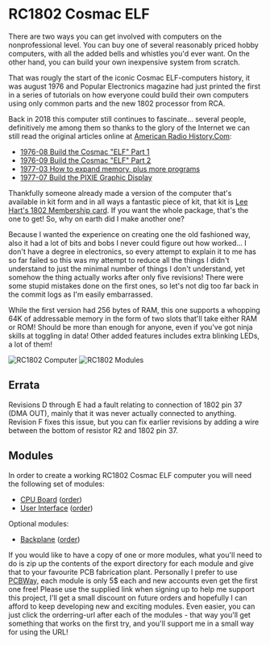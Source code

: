 # RC1802 Cosmac ELF

There are two ways you can get involved with computers on the nonprofessional level. You can buy one of several reasonably priced hobby computers, with all the added bells and whistles you'd ever want. On the other hand, you can build your own inexpensive system from scratch.

That was rougly the start of the iconic Cosmac ELF-computers history, it was august 1976 and Popular Electronics magazine had just printed the first in a series of tutorials on how everyone could build their own computers using only common parts and the new 1802 processor from RCA.

Back in 2018 this computer still continues to fascinate... several people, definitively me among them so thanks to the glory of the Internet we can still read the original articles online at [American Radio History.Com](https://www.americanradiohistory.com/Popular-Electronics-Guide.htm):
- [1976-08 Build the Cosmac "ELF" Part 1](https://www.americanradiohistory.com/Archive-Poptronics/70s/1976/Poptronics-1976-08.pdf)
- [1976-09 Build the Cosmac "ELF" Part 2](https://www.americanradiohistory.com/Archive-Poptronics/70s/1976/Poptronics-1976-09.pdf)
- [1977-03 How to expand memory, plus more programs](https://www.americanradiohistory.com/Archive-Poptronics/70s/1977/Poptronics-1977-03.pdf)
- [1977-07 Build the PIXIE Graphic Display](https://www.americanradiohistory.com/Archive-Poptronics/70s/1977/Poptronics-1977-07.pdf)

Thankfully someone already made a version of the computer that's available in kit form and in all ways a fantastic piece of kit, that kit is [Lee Hart's 1802 Membership card](http://www.sunrise-ev.com/membershipcard.htm). If you want the whole package, that's the one to get! So, why on earth did I make another one?

Because I wanted the experience on creating one the old fashioned way, also it had a lot of bits and bobs I never could figure out how worked... I don't have a degree in electronics, so every attempt to explain it to me has so far failed so this was my attempt to reduce all the things I didn't understand to just the minimal number of things I don't understand, yet somehow the thing actually works after only five revisions! There were some stupid mistakes done on the first ones, so let's not dig too far back in the commit logs as I'm easily embarrassed.

While the first version had 256 bytes of RAM, this one supports a whopping 64K of addressable memory in the form of two slots that'll take either RAM or ROM! Should be more than enough for anyone, even if you've got ninja skills at toggling in data! Other added features includes extra blinking LEDs, a lot of them!


![RC1802 Computer](https://github.com/tebl/RC1802-Cosmac-ELF/raw/master/Gallery/2018-10-01%2022.44.42.jpg)
![RC1802 Modules](https://github.com/tebl/RC1802-Cosmac-ELF/raw/master/Gallery/2018-10-01%2022.42.22.jpg)

## Errata
Revisions D through E had a fault relating to connection of 1802 pin 37 (DMA OUT), mainly that it was never actually connected to anything. Revision F fixes this issue, but you can fix earlier revisions by adding a wire between the bottom of resistor R2 and 1802 pin 37.

## Modules
In order to create a working RC1802 Cosmac ELF computer you will need the following set of modules:
- [CPU Board](https://github.com/tebl/RC1802-Cosmac-ELF/tree/master/RC1802%20CPU) ([order](https://www.pcbway.com/project/shareproject/RC1802_Cosmac_ELF__CPU_module_revision_E_.html?inviteid=88707))
- [User Interface](https://github.com/tebl/RC1802-Cosmac-ELF/tree/master/RC1802%20UI) ([order](https://www.pcbway.com/project/shareproject/RC1802_Cosmac_ELF__UI_module_revision_E_.html?inviteid=88707))

Optional modules:
- [Backplane](https://github.com/tebl/RC6502-Apple-1-Replica/tree/master/RC6502%20Backplane) ([order](https://www.pcbway.com/project/shareproject/RC6502_Apple_1_Replica__Backplane_module_revision_A_.html?inviteid=88707))

If you would like to have a copy of one or more modules, what you'll need to do is zip up the contents of the export directory for each module and give that to your favourite PCB fabrication plant. Personally I prefer to use [PCBWay](https://www.pcbway.com/setinvite.aspx?inviteid=88707), each module is only 5$ each and new accounts even get the first one free! Please use the supplied link when signing up to help me support this project, I'll get a small discount on future orders and hopefully I can afford to keep developing new and exciting modules. Even easier, you can just click the orderring-url after each of the modules - that way you'll get something that works on the first try, and you'll support me in a small way for using the URL!